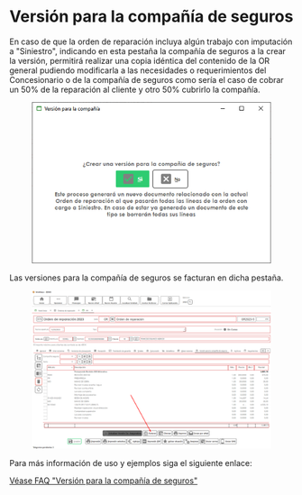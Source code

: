 # Versión para la compañía de seguros

En caso de que la orden de reparación incluya algún trabajo con imputación a "Siniestro", indicando en esta pestaña la compañía de seguros a la crear la versión, permitirá realizar una copia idéntica del contenido de la OR general pudiendo modificarla a las necesidades o requerimientos del Concesionario o de la compañía de seguros como sería el caso de cobrar un 50% de la reparación al cliente y otro 50% cubrirlo la compañía.

<figure><img src="../../../../../.gitbook/assets/imagen (1) (4).png" alt=""><figcaption></figcaption></figure>

Las versiones para la compañía de seguros se facturan en dicha pestaña.

<figure><img src="../../../../../.gitbook/assets/imagen (7) (2).png" alt=""><figcaption></figcaption></figure>

Para más información de uso y ejemplos siga el siguiente enlace:

[Véase FAQ "Versión para la compañía de seguros"](https://winmotor.gitbook.io/winmotor-automocion/faq/taller/ordenes-de-reparacion-ors/version-para-la-compania-en-la-or)
